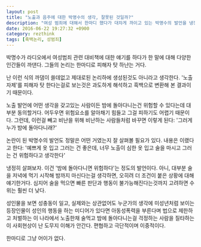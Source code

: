 ```yaml
---
layout: post
title: "노출과 음주에 대한 박명수의 생각, 잘못된 것일까?"
description: "여성 범죄에 대해서 한마디 했다가 대차게 까이고 있는 박명수의 발언을 냉정히 생각해봤다."
date: 2016-06-22 19:27:32 +0900
category: rezthink
tags: [흑백논리, 성범죄]
---
```


박명수가 라디오에서 여성범죄 관련 대비책에 대한 얘기를 하다가 한 말에 대해 다양한 인간들이 까댄다.
그들의 논리는 한마디로 피해자 탓 하냔는 거다.

난 이런 식의 까댐이 쓸데없고 제대로된 논리하에 생성된것도 아니라고 생각한다.
'노출 자제'를 피해자 탓 한다는걸로 보는것은
과도하게 해석하고 흑백으로 변환해 본 결과이기 때문이다.

노출 발언에 어떤 생각을 갖고있는 사람이든 밤에 돌아다니는건 위험할 수 있다는데 대부분 동의할거다.
어두우면 위험요소를 알아채기 힘들고 그걸 피하기도 어렵기 때문이다.
그런데, 이런걸 빼고 비난을 위해 비난하는 사람들처럼 바꾸면 이렇게 된다:
'그러게 누가 밤에 돌아다니래?'

논란이 된 박명수의 발언도 정말은 어떤 거였는지 잘 살펴볼 필요가 있다.
내용은 이랬다고 한다:
'예쁘게 옷 입고 그러는 건 좋은데, 너무 노출이 심한 옷 입고 술을 마시고 그러는 건 위험하다고 생각한다'

냉정히 살펴보자.
이건 '밤에 돌아다니면 위험하다'는 정도의 발언이다.
아니, 대부분 술을 저녁에 먹기 시작해 밤까지 마신다는걸 생각하면, 오히려 더 조건이 붙은 상황에 대해 얘기한거다.
심지어 술을 먹으면 빠른 판단과 행동이 불가능해진다는것까지 고려하면 수위는 훨씬 더 낮다.

성인물을 보면 성충동이 일고, 실제와는 상관없어도 누군가의 생각에 미성년처럼 보이는 등장인물이 성인의 행동을 하는 미디어가 있다면 아동성폭력을 부른다며 법으로 제한하고 처벌하는 이 나라에서 노출한채 술먹고 밤에 돌아다니는걸 걱정하는 사람을 질타하는 이 사회현상이 난 도무지 이해가 안간다.
편협하고 극단적이며 이중적이다.

한마디로 그냥 어이가 없다.
